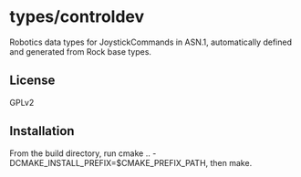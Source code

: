 types/controldev
==========
Robotics data types for JoystickCommands in ASN.1, automatically defined and generated 
from Rock base types.

License
-------
GPLv2

Installation
------------
From the build directory, run cmake .. -DCMAKE_INSTALL_PREFIX=$CMAKE_PREFIX_PATH, then make.
